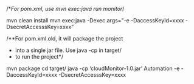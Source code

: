 /**For pom.xml, use mvn exec:java run monitor*/

mvn clean install
mvn exec:java -Dexec.args="-e -DaccessKeyId=xxxx -DsecretAccesssKey=xxxx”





/**For pom.xml.old, it will package the project
 * into a single jar file. Use java -cp in target/
 * to run the project*/

mvn package
cd target/
java -cp ‘cloudMonitor-1.0.jar’ Automation -e -DaccessKeyId=xxxx -DsecretAccesssKey=xxxx